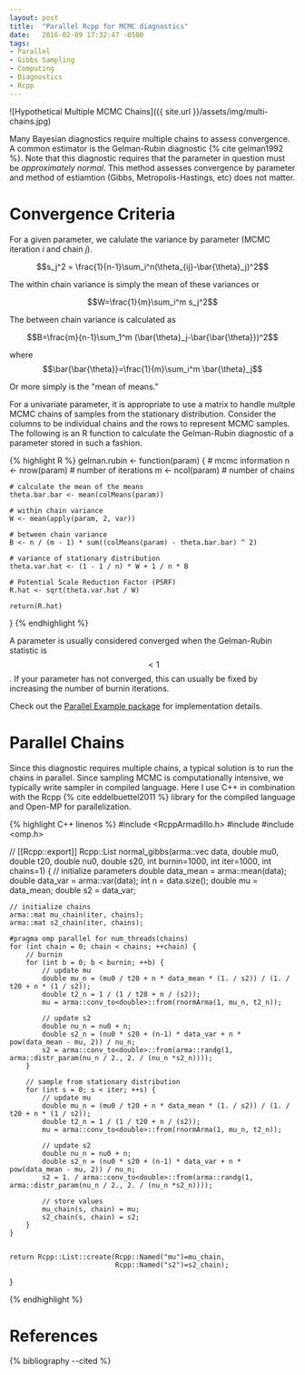```yaml
---
layout: post
title:  "Parallel Rcpp for MCMC diagnostics"
date:   2016-02-09 17:32:47 -0500
tags:
- Parallel
- Gibbs Sampling
- Computing
- Diagnostics
- Rcpp
---
```


![Hypothetical Multiple MCMC Chains]({{ site.url }}/assets/img/multi-chains.jpg)

Many Bayesian diagnostics require multiple chains to assess convergence. A common estimator is the Gelman-Rubin diagnostic {% cite gelman1992 %}. Note that this diagnostic requires that the parameter in question must be *approximately normal*. This method assesses convergence by parameter and method of estiamtion (Gibbs, Metropolis-Hastings, etc) does not matter.

# Convergence Criteria

For a given parameter, we calulate the variance by parameter (MCMC iteration *i* and chain *j*).

$$s_j^2 = \frac{1}{n-1}\sum_i^n(\theta_{ij}-\bar{\theta}_j)^2$$

The within chain variance is simply the mean of these variances or

$$W=\frac{1}{m}\sum_i^m s_j^2$$

The between chain variance is calculated as 

$$B=\frac{m}{n-1}\sum_1^m (\bar{\theta}_j-\bar{\bar{\theta}})^2$$

where $$\bar{\bar{\theta}}=\frac{1}{m}\sum_i^m \bar{\theta}_j$$

Or more simply is the "mean of means."

For a univariate parameter, it is appropriate to use a matrix to handle multple MCMC chains of samples from the stationary distribution. Consider the columns to be individual chains and the rows to represent MCMC samples. The following is an R function to calculate the Gelman-Rubin diagnostic of a parameter stored in such a fashion.

{% highlight R %}
gelman.rubin <- function(param) {
    # mcmc information
    n <- nrow(param) # number of iterations
    m <- ncol(param) # number of chains

    # calculate the mean of the means
    theta.bar.bar <- mean(colMeans(param))

    # within chain variance
    W <- mean(apply(param, 2, var))

    # between chain variance
    B <- n / (m - 1) * sum((colMeans(param) - theta.bar.bar) ^ 2)

    # variance of stationary distribution
    theta.var.hat <- (1 - 1 / n) * W + 1 / n * B

    # Potential Scale Reduction Factor (PSRF)
    R.hat <- sqrt(theta.var.hat / W)

    return(R.hat)
}
{% endhighlight %}

A parameter is usually considered converged when the Gelman-Rubin statistic is $$<1$$. If your parameter has not converged, this can usually be fixed by increasing the number of burnin iterations.

Check out the [Parallel Example package][RcppParallel] for implementation details.

# Parallel Chains

Since this diagnostic requires multiple chains, a typical solution is to run the chains in parallel. Since sampling MCMC is computationally intensive, we typically write sampler in compiled language. Here I use C++ in combination with the Rcpp {% cite eddelbuettel2011 %} library for the compiled language and Open-MP for parallelization.

{% highlight C++ linenos %}
#include <RcppArmadillo.h>
#include <cmath>
#include <omp.h>

// [[Rcpp::export]]
Rcpp::List normal_gibbs(arma::vec data, double mu0, double t20, double nu0, double s20, 
                        int burnin=1000, int iter=1000, int chains=1) {
    // initialize parameters
    double data_mean = arma::mean(data);
    double data_var = arma::var(data);
    int n = data.size();
    double mu = data_mean;
    double s2 = data_var;

    // initialize chains
    arma::mat mu_chain(iter, chains);
    arma::mat s2_chain(iter, chains);

    #pragma omp parallel for num_threads(chains)
    for (int chain = 0; chain < chains; ++chain) {
        // burnin
        for (int b = 0; b < burnin; ++b) {
            // update mu
            double mu_n = (mu0 / t20 + n * data_mean * (1. / s2)) / (1. / t20 + n * (1 / s2));
            double t2_n = 1 / (1 / t20 + n / (s2));
            mu = arma::conv_to<double>::from(rnormArma(1, mu_n, t2_n));

            // update s2
            double nu_n = nu0 + n;
            double s2_n = (nu0 * s20 + (n-1) * data_var + n * pow(data_mean - mu, 2)) / nu_n;
            s2 = arma::conv_to<double>::from(arma::randg(1, arma::distr_param(nu_n / 2., 2. / (nu_n *s2_n))));
        }

        // sample from stationary distribution
        for (int s = 0; s < iter; ++s) {
            // update mu
            double mu_n = (mu0 / t20 + n * data_mean * (1. / s2)) / (1. / t20 + n * (1 / s2));
            double t2_n = 1 / (1 / t20 + n / (s2));
            mu = arma::conv_to<double>::from(rnormArma(1, mu_n, t2_n));

            // update s2
            double nu_n = nu0 + n;
            double s2_n = (nu0 * s20 + (n-1) * data_var + n * pow(data_mean - mu, 2)) / nu_n;
            s2 = 1. / arma::conv_to<double>::from(arma::randg(1, arma::distr_param(nu_n / 2., 2. / (nu_n *s2_n))));

            // store values
            mu_chain(s, chain) = mu;
            s2_chain(s, chain) = s2;
        }
    }


    return Rcpp::List::create(Rcpp::Named("mu")=mu_chain,
                              Rcpp::Named("s2")=s2_chain);
}

{% endhighlight %}

# References

{% bibliography --cited %}

[RcppParallel]: https://github.com/jacobcvt12/RcppParallelExample
